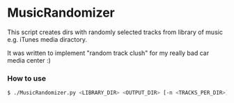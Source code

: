 MusicRandomizer
=============

This script creates dirs with randomly selected tracks from library of music e.g. iTunes media diractory.

It was written to implement "random track clush" for my really bad car media center :)

### How to use

```sh
$ ./MusicRandomizer.py <LIBRARY_DIR> <OUTPUT_DIR> [-n <TRACKS_PER_DIR>]
```